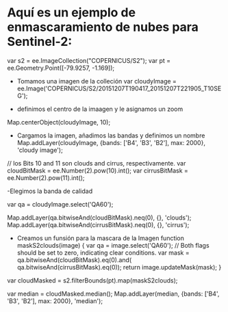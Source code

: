 # Aquí es un ejemplo de enmascaramiento de nubes para Sentinel-2:

var s2 = ee.ImageCollection("COPERNICUS/S2");
var pt = ee.Geometry.Point([-79.9257, -1.169]);

- Tomamos una imagen de la colleción
var cloudyImage = ee.Image('COPERNICUS/S2/20151207T190417_20151207T221905_T10SEG');

- definimos el centro de la imaagen y le asignamos un zoom


Map.centerObject(cloudyImage, 10);

- Cargamos la imagen, añadimos las bandas y definimos un nombre
Map.addLayer(cloudyImage, {bands: ['B4', 'B3', 'B2'], max: 2000}, 'cloudy image');

// los Bits 10 and 11 son clouds and cirrus, respectivamente.
var cloudBitMask = ee.Number(2).pow(10).int();
var cirrusBitMask = ee.Number(2).pow(11).int();

-Elegimos la banda de calidad 

var qa = cloudyImage.select('QA60');

Map.addLayer(qa.bitwiseAnd(cloudBitMask).neq(0), {}, 'clouds');
Map.addLayer(qa.bitwiseAnd(cirrusBitMask).neq(0), {}, 'cirrus');

- Creamos un funsión para la mascara de la Imagen
function maskS2clouds(image) {
  var qa = image.select('QA60');
  // Both flags should be set to zero, indicating clear conditions.
  var mask = qa.bitwiseAnd(cloudBitMask).eq(0).and(
             qa.bitwiseAnd(cirrusBitMask).eq(0));
  return image.updateMask(mask);
}

var cloudMasked = s2.filterBounds(pt).map(maskS2clouds);

var median = cloudMasked.median();
Map.addLayer(median, {bands: ['B4', 'B3', 'B2'], max: 2000}, 'median');
